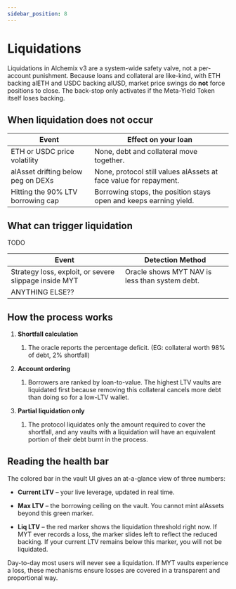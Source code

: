 ```yaml
---
sidebar_position: 8
---
```


# Liquidations

Liquidations in Alchemix v3 are a system-wide safety valve, not a per-account punishment. Because loans and collateral are like-kind, with ETH backing alETH and USDC backing alUSD, market price swings do **not** force positions to close. The back-stop only activates if the Meta-Yield Token itself loses backing.

## When liquidation does not occur

| Event                              | Effect on your loan                                               |
| ---------------------------------- | ----------------------------------------------------------------- |
| ETH or USDC price volatility       | None, debt and collateral move together.                          |
| alAsset drifting below peg on DEXs | None, protocol still values alAssets at face value for repayment. |
| Hitting the 90% LTV borrowing cap  | Borrowing stops, the position stays open and keeps earning yield. |

## What can trigger liquidation

TODO

| Event                                                 | Detection Method                               |
| ----------------------------------------------------- | ---------------------------------------------- |
| Strategy loss, exploit, or severe slippage inside MYT | Oracle shows MYT NAV is less than system debt. |
| ANYTHING ELSE??                                       |                                                |

## How the process works

1. **Shortfall calculation**

   1. The oracle reports the percentage deficit. (EG: collateral worth 98% of debt, 2% shortfall)

2. **Account ordering**

   1. Borrowers are ranked by loan-to-value. The highest LTV vaults are liquidated first because removing this collateral cancels more debt than doing so for a low-LTV wallet.

3. **Partial liquidation only**

   1. The protocol liquidates only the amount required to cover the shortfall, and any vaults with a liquidation will have an equivalent portion of their debt burnt in the process.

## Reading the health bar

The colored bar in the vault UI gives an at-a-glance view of three numbers:

- **Current LTV** – your live leverage, updated in real time.

- **Max LTV** – the borrowing ceiling on the vault. You cannot mint alAssets beyond this green marker.

- **Liq LTV** – the red marker shows the liquidation threshold right now. If MYT ever records a loss, the marker slides left to reflect the reduced backing. If your current LTV remains below this marker, you will not be liquidated.

Day-to-day most users will never see a liquidation. If MYT vaults experience a loss, these mechanisms ensure losses are covered in a transparent and proportional way.
